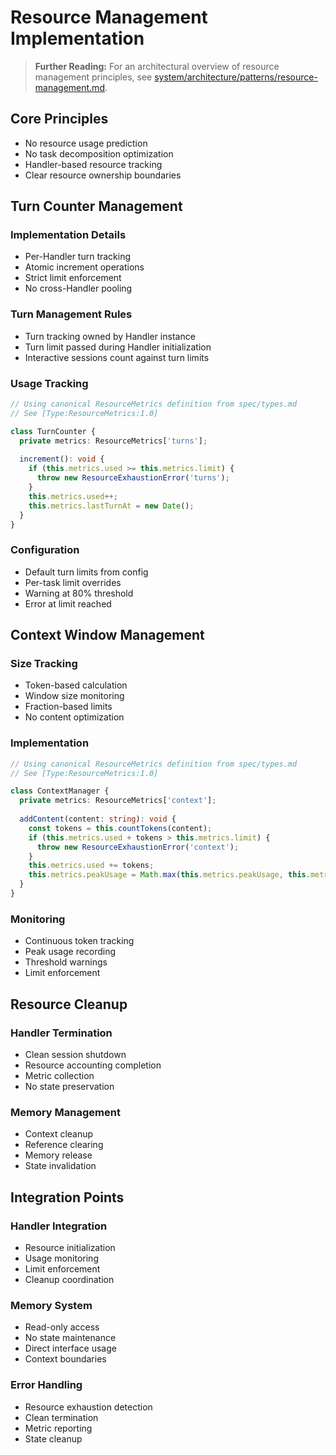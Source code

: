 # Resource Management Implementation

> **Further Reading:** For an architectural overview of resource management principles, see [system/architecture/patterns/resource-management.md](../system/architecture/patterns/resource-management.md).

## Core Principles
- No resource usage prediction
- No task decomposition optimization
- Handler-based resource tracking
- Clear resource ownership boundaries

## Turn Counter Management

### Implementation Details
- Per-Handler turn tracking
- Atomic increment operations
- Strict limit enforcement
- No cross-Handler pooling

### Turn Management Rules
- Turn tracking owned by Handler instance
- Turn limit passed during Handler initialization
- Interactive sessions count against turn limits

### Usage Tracking
```typescript
// Using canonical ResourceMetrics definition from spec/types.md
// See [Type:ResourceMetrics:1.0]

class TurnCounter {
  private metrics: ResourceMetrics['turns'];
  
  increment(): void {
    if (this.metrics.used >= this.metrics.limit) {
      throw new ResourceExhaustionError('turns');
    }
    this.metrics.used++;
    this.metrics.lastTurnAt = new Date();
  }
}
```

### Configuration
- Default turn limits from config
- Per-task limit overrides
- Warning at 80% threshold
- Error at limit reached

## Context Window Management

### Size Tracking
- Token-based calculation
- Window size monitoring
- Fraction-based limits
- No content optimization

### Implementation
```typescript
// Using canonical ResourceMetrics definition from spec/types.md
// See [Type:ResourceMetrics:1.0]

class ContextManager {
  private metrics: ResourceMetrics['context'];
  
  addContent(content: string): void {
    const tokens = this.countTokens(content);
    if (this.metrics.used + tokens > this.metrics.limit) {
      throw new ResourceExhaustionError('context');
    }
    this.metrics.used += tokens;
    this.metrics.peakUsage = Math.max(this.metrics.peakUsage, this.metrics.used);
  }
}
```

### Monitoring
- Continuous token tracking
- Peak usage recording
- Threshold warnings
- Limit enforcement

## Resource Cleanup

### Handler Termination
- Clean session shutdown
- Resource accounting completion
- Metric collection
- No state preservation

### Memory Management
- Context cleanup
- Reference clearing
- Memory release
- State invalidation

## Integration Points

### Handler Integration
- Resource initialization
- Usage monitoring
- Limit enforcement
- Cleanup coordination

### Memory System
- Read-only access
- No state maintenance
- Direct interface usage
- Context boundaries

### Error Handling
- Resource exhaustion detection
- Clean termination
- Metric reporting
- State cleanup
